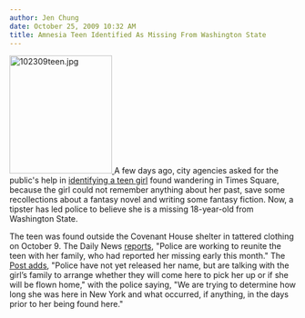 ```yaml
---
author: Jen Chung
date: October 25, 2009 10:32 AM
title: Amnesia Teen Identified As Missing From Washington State
---
```


<p><span class="mt-enclosure mt-enclosure-image" style="display: inline;"> <a href="https://web.archive.org/web/20110629170255/http://gothamist.com/attachments/nyc_arts_john/102309teen.jpg"> <img alt="102309teen.jpg" src="https://web.archive.org/web/20110629170255im_/http://gothamist.com/assets_c/2009/10/102309teen-thumb-225x260-450955.jpg" width="180" height="208" class="image-left"> </a> </span>A few days ago, city agencies asked for the public&apos;s help in <a href="https://web.archive.org/web/20110629170255/http://gothamist.com/2009/10/23/teen_with_amnesia_searching_for_her.php">identifying a teen girl</a> found wandering in Times Square, because the girl could not remember anything about her past, save some recollections about a fantasy novel and writing some fantasy fiction. Now, a tipster has led police to believe she is a missing 18-year-old from Washington State.</p>

<p>The teen was found outside the Covenant House shelter in tattered clothing on October 9.  The Daily News <a href="https://web.archive.org/web/20110629170255/http://www.nydailynews.com/ny_local/2009/10/24/2009-10-24_police_id_amnesia_girl_found_in_manhattan_18yearold_from_washington_state.html">reports</a>, &quot;Police are working to reunite the teen with her family, who had reported her missing early this month.&quot;  The <a href="https://web.archive.org/web/20110629170255/http://www.nypost.com/p/news/local/wandering_jane_doe_missing_wash_fFVTngMWklkx2TcmkB9exH">Post adds</a>, &quot;Police have not yet released her name, but are talking with the girl&#x2019;s family to arrange whether they will come here to pick her up or if she will be flown home,&quot; with the police saying, &quot;We are trying to determine how long she was here in New York and what occurred, if anything, in the days prior to her being found here.&quot;</p>
